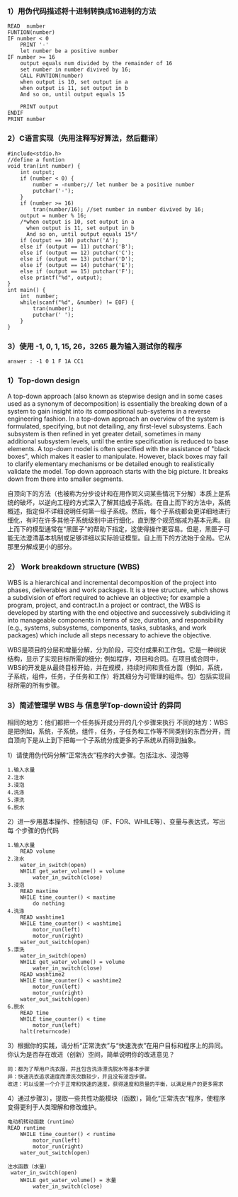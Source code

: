 ### 1）用伪代码描述将十进制转换成16进制的方法
   
    READ  number
    FUNTION(number)
    IF number < 0
        PRINT '-' 
        let number be a positive number
    IF number >= 16
        output equals num divided by the remainder of 16
        set number in number divived by 16;
        CALL FUNTION(number)
        when output is 10, set output in a 
        when output is 11, set output in b
        And so on, until output equals 15
        
        PRINT output
    ENDIF
    PRINT number

### 2）C语言实现（先用注释写好算法，然后翻译）

    #include<stdio.h>
    //define a funtion
    void tran(int number) {
	    int output;
    	if (number < 0) {
	    	number = -number;// let number be a positive number
		    putchar('-');
	    }
	    if (number >= 16)
		    tran(number/16); //set number in number divived by 16;
    	output = number % 16;
        /*when output is 10, set output in a 
          when output is 11, set output in b
          And so on, until output equals 15*/
	    if (output == 10) putchar('A');
    	else if (output == 11) putchar('B');
    	else if (output == 12) putchar('C');
    	else if (output == 13) putchar('D');
    	else if (output == 14) putchar('E');
	    else if (output == 15) putchar('F');
    	else printf("%d", output);
	}
    int main() {
	    int  number;
	    while(scanf("%d", &number) != EOF) {
	        tran(number);
            putchar(' ');
        }
    }
   

### 3）使用 -1, 0, 1, 15, 26，3265 最为输入测试你的程序

    answer : -1 0 1 F 1A CC1



### 1）Top-down design
    
A top-down approach (also known as stepwise design and in some cases used as a synonym of decomposition) is essentially the breaking down of a system to gain insight into its compositional sub-systems in a reverse engineering fashion. In a top-down approach an overview of the system is formulated, specifying, but not detailing, any first-level subsystems. Each subsystem is then refined in yet greater detail, sometimes in many additional subsystem levels, until the entire specification is reduced to base elements. A top-down model is often specified with the assistance of "black boxes", which makes it easier to manipulate. However, black boxes may fail to clarify elementary mechanisms or be detailed enough to realistically validate the model. Top down approach starts with the big picture. It breaks down from there into smaller segments.

自顶向下的方法（也被称为分步设计和在用作同义词某些情况下分解）本质上是系统的破坏，以逆向工程的方式深入了解其组成子系统。在自上而下的方法中，系统概述，指定但不详细说明任何第一级子系统。然后，每个子系统都会更详细地进行细化，有时在许多其他子系统级别中进行细化，直到整个规范缩减为基本元素。自上而下的模型通常在“黑匣子”的帮助下指定，这使得操作更容易。但是，黑匣子可能无法澄清基本机制或足够详细以实际验证模型。自上而下的方法始于全局。它从那里分解成更小的部分。

### 2） Work breakdown structure (WBS)
    
WBS is a hierarchical and incremental decomposition of the project into phases, deliverables and work packages. It is a tree structure, which shows a subdivision of effort required to achieve an objective; for example a program, project, and contract.In a project or contract, the WBS is developed by starting with the end objective and successively subdividing it into manageable components in terms of size, duration, and responsibility (e.g., systems, subsystems, components, tasks, subtasks, and work packages) which include all steps necessary to achieve the objective.

WBS是项目的分层和增量分解，分为阶段，可交付成果和工作包。它是一种树状结构，显示了实现目标所需的细分; 例如程序，项目和合同。在项目或合同中，WBS的开发是从最终目标开始，并在规模，持续时间和责任方面（例如，系统，子系统，组件，任务，子任务和工作）将其细分为可管理的组件。包）包括实现目标所需的所有步骤。

### 3）简述管理学 WBS 与 信息学Top-down设计 的异同

相同的地方：他们都把一个任务拆开成分开的几个步骤来执行
不同的地方：WBS是把例如，系统，子系统，组件，任务，子任务和工作等不同类别的东西分开，而自顶向下是从上到下把每一个子系统分成更多的子系统从而得到抽象。

1）请使用伪代码分解“正常洗衣”程序的大步骤。包括注水、浸泡等

    1.输入水量
    2.注水
    3.浸泡
    4.洗涤
    5.漂洗
    6.脱水

2）进一步用基本操作、控制语句（IF、FOR、WHILE等）、变量与表达式，写出每
个步骤的伪代码

    1.输入水量
        READ volume
    2.注水
        water_in_switch(open)
        WHILE get_water_volume() = volume
            water_in_switch(close)
    3.浸泡
        READ maxtime
        WHILE time_counter() < maxtime
            do nothing
    4.洗涤
        READ washtime1
        WHILE time_counter() < washtime1
            motor_run(left)
            motor_run(right)
        water_out_switch(open) 
    5.漂洗
        water_in_switch(open)
        WHILE get_water_volume() = volume
            water_in_switch(close)
        READ washtime2
        WHILE time_counter() < washtime2
            motor_run(left)
            motor_run(right)
        water_out_switch(open) 
    6.脱水
        READ time
        WHILE time_counter() < time
            motor_run(left)
        halt(returncode)

        
3）根据你的实践，请分析“正常洗衣”与“快速洗衣”在用户目标和程序上的异同。
你认为是否存在改进（创新）空间，简单说明你的改进意见？

    同：都为了帮用户洗衣服，并且包含洗涤漂洗脱水等基本步骤
    异：快速洗衣追求速度而漂洗次数较少，并且没有浸泡步骤。
    改进：可以设置一个介于正常和快速的速度，获得速度和质量的平衡，以满足用户的更多需求

4）通过步骤3），提取一些共性功能模块（函数），简化“正常洗衣”程序，使程序
变得更利于人类理解和修改维护。

    电动机转动函数（runtime）
    READ runtime
        WHILE time_counter() < runtime
            motor_run(left)
            motor_run(right)
        water_out_switch(open) 
    
    注水函数（水量）
     water_in_switch(open)
        WHILE get_water_volume() = 水量
            water_in_switch(close)